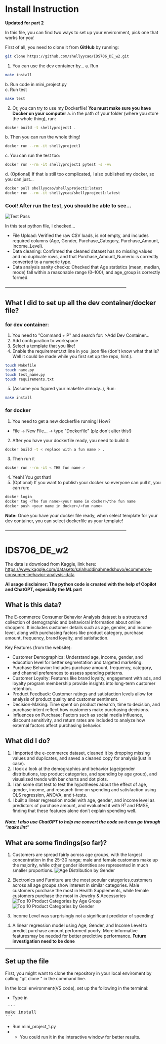 # Install Instruction
**Updated for part 2**

In this file, you can find two ways to set up your environment, pick one that works for you!

First of all, you need to clone it from **GitHub** by running:
```bash
git clone https://github.com/shellyycao/IDS706_DE_w2.git
```

1. You can use the dev container by...
a. Run  
```bash
make install
```
b. Run code in mini_project.py  
c. Run test
```bash
make test
```

2. Or, you can try to use my Dockerfile!
**You must make sure you have Docker on your computer**
a. in the path of your folder (where you store the whole thing), run:  
```bash
docker build -t shellyproject1 .
```
b. Then you can run the whole thing!  
```bash
docker run --rm -it shellyproject1
```
c. You can run the test too:  
```bash
docker run --rm -it shellyproject1 pytest -s -vv
```
d. (Optional) If that is still too complicated, I also published my docker, so you can just...  
```bash
docker pull shellyycao/shellyproject1:latest
docker run --rm -it shellyycao/shellyproject1:latest
```

### Cool! After run the test, you should be able to see...

![Test Pass](test.png)

In this test python file, I checked...

- File Upload: Verified the raw CSV loads, is not empty, and includes required columns (Age, Gender, Purchase_Category, Purchase_Amount, Income_Level).
- Data cleaning: Confirmed the cleaned dataset has no missing values and no duplicate rows, and that Purchase_Amount_Numeric is correctly converted to a numeric type.
- Data analysis sanity checks: Checked that Age statistics (mean, median, mode) fall within a reasonable range (0–100), and age_group is correctly formed. 

————————————————————————————

## What I did to set up all the dev container/docker file?

### for dev container:
1. You need to "Command + P" and search for: >Add Dev Container...
2. Add configuration to workspace
3. Select a template that you like!
4. Enable the requirement.txt line in you .json file (don't know what that is? Well it could be made while you first set up the repo, hint:).  
```bash
touch Makefile
touch name.py
touch test_name.py
touch requirements.txt
```
5. (Assume you figured your makefile already..), Run:
```bash
make install
```
### for docker
1. You need to get a new dockerfile running! How?  
- File -> New File... -> type "Dockerfile" (plz don't alter this!)
2. After you have your dockerfile ready, you need to build it:  
```bash
docker build -t < replace with a fun name > .
```
3. Then run it 
```bash
docker run --rm -it < THE fun name >
```
4. Yeah! You got that!
5. (Optional) If you want to publish your docker so everyone can pull it, you can run:  
```bash
docker login
docker tag <The fun name><your name in docker>/the fun name
docker push <your name in docker>/<fun name>
```
**Note:** Once you have your docker file ready, when select template for your dev container, you can select dockerfile as your template!



————————————————————————————

# IDS706_DE_w2

The data is download from Kaggle, link here: 
https://www.kaggle.com/datasets/salahuddinahmedshuvo/ecommerce-consumer-behavior-analysis-data

**AI usage disclaimer: The python code is created with the help of Copilot and ChatGPT, especially the ML part**

## What is this data?

The E-commerce Consumer Behavior Analysis dataset is a structured collection of demographic and behavioral information about online shoppers. It includes customer details such as age, gender, and income level, along with purchasing factors like product category, purchase amount, frequency, brand loyalty, and satisfaction.

Key Features (from the website):
- Customer Demographics: Understand age, income, gender, and education level for better segmentation and targeted marketing.
- Purchase Behavior: Includes purchase amount, frequency, category, and channel preferences to assess spending patterns.
- Customer Loyalty: Features like brand loyalty, engagement with ads, and loyalty program membership provide insights into long-term customer retention.
- Product Feedback: Customer ratings and satisfaction levels allow for analysis of product quality and customer sentiment.
- Decision-Making: Time spent on product research, time to decision, and purchase intent reflect how customers make purchasing decisions.
- Influences on Purchase: Factors such as social media influence, discount sensitivity, and return rates are included to analyze how external factors affect purchasing behavior.

## What did I do?

1. I imported the e-commerce dataset, cleaned it by dropping missing values and duplicates, and saved a cleaned copy for analysis(just in case).
2. I took a look at the demographics and behavior (age/gender distributions, top product categories, and spending by age group), and visualized trends with bar charts and dot plots.
3. I ran some stat test to test the hypotheses about the effect of age, gender, income, and research time on spending and satisfaction using OLS regression, ANOVA, and t-tests.
4. I built a linear regression model with age, gender, and income level as predictors of purchase amount, and evaluated it with R² and RMSE, finding that these features alone don’t explain spending well.

##### Note: I also use ChatGPT to help me convert the code so it can go through "make lint"

## What are some findings(so far)?

1. Customers are spread fairly across age groups, with the largest concentration in the 25–30 range; male and female customers make up the majority, while other gender identities are represented in much smaller proportions.
![Age Distribution by Gender](Age_gender.png)

2. Electronics and Furniture are the most popular categories,customers across all age groups show interest in similar categories. Male customers purchase the most in Health Supplements, while female customers purchase the most in Jewelry & Accessories
![Top 10 Product Categories by Age Group](Cat_Age.png)
![Top 10 Product Categories by Gender](Cat_Gender.png)

3. Income Level was surprisingly not a significant predictor of spending!

4. A linear regression model using Age, Gender, and Income Level to predict purchase amount performed poorly. More informative featuresmay be needed for better predictive performance. **Future investigation need to be done**


-------------------------


## Set up the file

First, you might want to clone the repository in your local enviroment by calling "git clone " in the command line.

In the local environment(VS code), set up the following in the terminal:
- Type in
<pre markdown="1"> ```
make install
``` </pre>
- Run mini_project_1.py
- - You could run it in the interactive window for better results.
